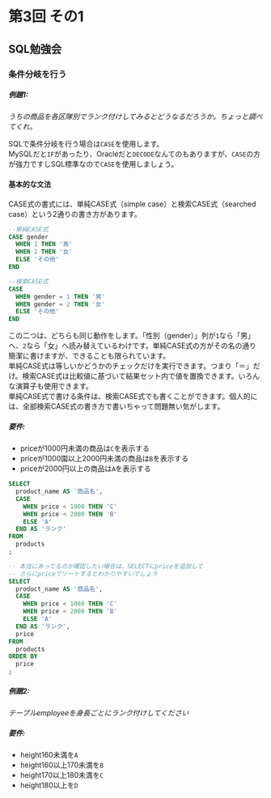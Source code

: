 # 第3回 その1

## SQL勉強会

### 条件分岐を行う

##### 例題1:

_うちの商品を各区隊別でランク付けしてみるとどうなるだろうか。ちょっと調べてくれ。_

SQLで条件分岐を行う場合は`CASE`を使用します。  
MySQLだと`IF`があったり、Oracleだと`DECODE`なんてのもありますが、`CASE`の方が強力ですしSQL標準なので`CASE`を使用しましょう。  

#### 基本的な文法

CASE式の書式には、単純CASE式（simple case）と検索CASE式（searched case）という2通りの書き方があります。  

```sql
--単純CASE式 
CASE gender
  WHEN 1 THEN '男' 
  WHEN 2 THEN '女' 
  ELSE 'その他' 
END 

--検索CASE式
CASE
  WHEN gender = 1 THEN '男'
  WHEN gender = 2 THEN '女'
  ELSE 'その他'
END 
```

この二つは、どちらも同じ動作をします。「性別（gender）」列が`1`なら「男」へ、`2`なら「女」へ読み替えているわけです。単純CASE式の方がその名の通り簡潔に書けますが、できることも限られています。  
単純CASE式は等しいかどうかのチェックだけを実行できます。つまり「＝」だけ。検索CASE式は比較値に基づいて結果セット内で値を置換できます。いろんな演算子も使用できます。  
単純CASE式で書ける条件は、検索CASE式でも書くことができます。個人的には、全部検索CASE式の書き方で書いちゃって問題無い気がします。

##### 要件:

* priceが1000円未満の商品は`C`を表示する
* priceが1000園以上2000円未満の商品は`B`を表示する
* priceが2000円以上の商品は`A`を表示する

```sql
SELECT
  product_name AS '商品名',
  CASE
    WHEN price < 1000 THEN 'C'
    WHEN price < 2000 THEN 'B'
    ELSE 'A'
  END AS 'ランク'
FROM
  products
;

-- 本当にあってるのか確認したい場合は、SELECTにpriceを追加して
-- さらにpriceでソートするとわかりやすいでしょう
SELECT
  product_name AS '商品名',
  CASE
    WHEN price < 1000 THEN 'C'
    WHEN price < 2000 THEN 'B'
    ELSE 'A'
  END AS 'ランク',
  price
FROM
  products
ORDER BY
  price
;
```

##### 例題2:

_テーブルemployeeを身長ごとにランク付けしてください_


##### 要件:

* height160未満を`A`
* height160以上170未満を`B`
* height170以上180未満を`C`
* height180以上を`D`

```sql

```
